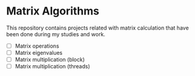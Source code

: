 # Matrix Algorithms
This repository contains projects related with matrix calculation that have been done during my studies and work.

  - [ ] Matrix operations
  - [ ] Matrix eigenvalues
  - [ ] Matrix multiplication (block)
  - [ ] Matrix multiplication (threads)
